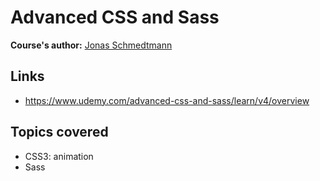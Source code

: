 # Advanced CSS and Sass

**Course's author:** [Jonas Schmedtmann](https://www.facebook.com/jschmedtmann)

## Links
- https://www.udemy.com/advanced-css-and-sass/learn/v4/overview

## Topics covered
- CSS3: animation
- Sass
